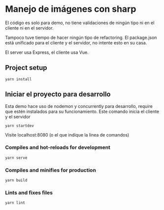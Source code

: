 # Manejo de imágenes con sharp

El código es solo para demo, no tiene validaciones de ningún tipo ni en el cliente ni en el servidor.

Tampoco tuve tiempo de hacer ningún tipo de refactoring.
El package.json está unificado para el cliente y el servidor, no intente esto en su casa.

El server usa Express, el cliente usa Vue.

## Project setup
```
yarn install
```

## Iniciar el proyecto para desarrollo

Esta demo hace uso de nodemon y concurrently para desarrollo, require que estén instalados para su funcionamiento.
Este comando inicia el cliente y el servidor
```
yarn startdev
```
Visite localhost:8080 (o el que indique la linea de comandos)


### Compiles and hot-reloads for development
```
yarn serve
```

### Compiles and minifies for production
```
yarn build
```

### Lints and fixes files
```
yarn lint
```